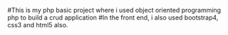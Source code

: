 #This is my php basic project where i used object oriented programming php to build a crud application
#In the front end, i also used bootstrap4, css3 and html5 also.